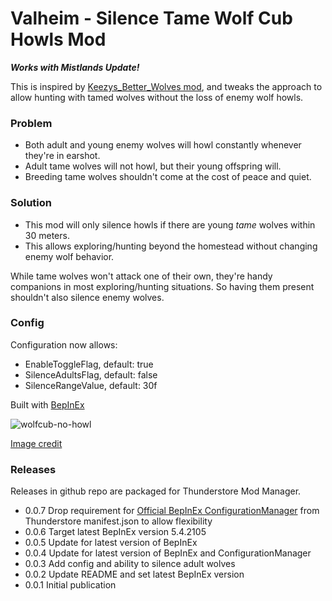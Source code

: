 # Valheim - Silence Tame Wolf Cub Howls Mod

**_Works with Mistlands Update!_**

This is inspired by [Keezys_Better_Wolves mod](https://github.com/marqgray/valheim-better-wolves), and tweaks the approach to allow hunting with tamed wolves without the loss of enemy wolf howls.

### Problem

* Both adult and young enemy wolves will howl constantly whenever they're in earshot.
* Adult tame wolves will not howl, but their young offspring will.
* Breeding tame wolves shouldn't come at the cost of peace and quiet.

### Solution

* This mod will only silence howls if there are young _tame_ wolves within 30 meters.
* This allows exploring/hunting beyond the homestead without changing enemy wolf behavior.

While tame wolves won't attack one of their own, they're handy companions in most exploring/hunting situations. So having them present shouldn't also silence enemy wolves.

### Config

Configuration now allows:

* EnableToggleFlag, default: true
* SilenceAdultsFlag, default: false
* SilenceRangeValue, default: 30f

Built with [BepInEx](https://valheim.thunderstore.io/package/denikson/BepInExPack_Valheim/)

![wolfcub-no-howl](https://user-images.githubusercontent.com/523157/208265769-713d5c15-0c8e-4a8f-bdb1-219b065deb19.png)

[Image credit](https://www.reddit.com/r/NatureIsFuckingLit/comments/g7hkrh/a_baby_wolf_pup/)

### Releases

Releases in github repo are packaged for Thunderstore Mod Manager.

* 0.0.7 Drop requirement for [Official BepInEx ConfigurationManager](https://valheim.thunderstore.io/package/Azumatt/Official_BepInEx_ConfigurationManager/) from Thunderstore manifest.json to allow flexibility
* 0.0.6 Target latest BepInEx version 5.4.2105
* 0.0.5 Update for latest version of BepInEx
* 0.0.4 Update for latest version of BepInEx and ConfigurationManager
* 0.0.3 Add config and ability to silence adult wolves
* 0.0.2 Update README and set latest BepInEx version
* 0.0.1 Initial publication
